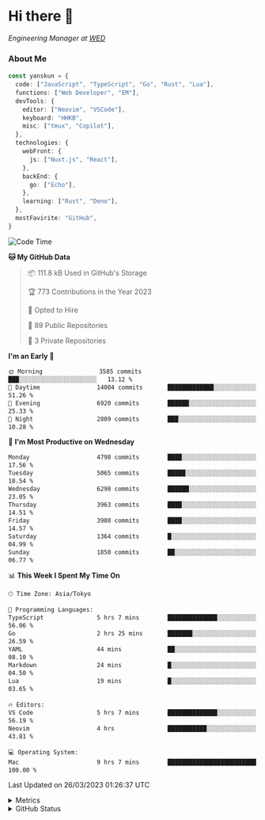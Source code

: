 # Hi there&nbsp;:wave:

<!-- ![Alt text](https://spotify-recently-played-readme.vercel.app/api?user=31kynbuubkiu3r4qh4hjuaglhfay) -->

_Engineering Manager at [WED](https://github.com/wedinc)_

### About Me

```ts
const yanskun = {
  code: ["JavaScript", "TypeScript", "Go", "Rust", "Lua"],
  functions: ["Web Developer", "EM"],
  devTools: {
    editor: ["Neovim", "VSCode"],
    keyboard: "HHKB",
    misc: ["tmux", "Copilot"],
  },
  technologies: {
    webFront: {
      js: ["Nuxt.js", "React"],
    },
    backEnd: {
      go: ["Echo"],
    },
    learning: ["Rust", "Deno"],
  },
  mostFavirite: "GitHub",
}
```

<!--START_SECTION:waka-->
![Code Time](http://img.shields.io/badge/Code%20Time-231%20hrs%2023%20mins-blue)

**🐱 My GitHub Data** 

> 📦 111.8 kB Used in GitHub's Storage 
 > 
> 🏆 773 Contributions in the Year 2023
 > 
> 💼 Opted to Hire
 > 
> 📜 89 Public Repositories 
 > 
> 🔑 3 Private Repositories 
 > 
**I'm an Early 🐤** 

```text
🌞 Morning                3585 commits        ███░░░░░░░░░░░░░░░░░░░░░░   13.12 % 
🌆 Daytime                14004 commits       █████████████░░░░░░░░░░░░   51.26 % 
🌃 Evening                6920 commits        ██████░░░░░░░░░░░░░░░░░░░   25.33 % 
🌙 Night                  2809 commits        ███░░░░░░░░░░░░░░░░░░░░░░   10.28 % 
```
📅 **I'm Most Productive on Wednesday** 

```text
Monday                   4798 commits        ████░░░░░░░░░░░░░░░░░░░░░   17.56 % 
Tuesday                  5065 commits        █████░░░░░░░░░░░░░░░░░░░░   18.54 % 
Wednesday                6298 commits        ██████░░░░░░░░░░░░░░░░░░░   23.05 % 
Thursday                 3963 commits        ████░░░░░░░░░░░░░░░░░░░░░   14.51 % 
Friday                   3980 commits        ████░░░░░░░░░░░░░░░░░░░░░   14.57 % 
Saturday                 1364 commits        █░░░░░░░░░░░░░░░░░░░░░░░░   04.99 % 
Sunday                   1850 commits        ██░░░░░░░░░░░░░░░░░░░░░░░   06.77 % 
```


📊 **This Week I Spent My Time On** 

```text
🕑︎ Time Zone: Asia/Tokyo

💬 Programming Languages: 
TypeScript               5 hrs 7 mins        ██████████████░░░░░░░░░░░   56.06 % 
Go                       2 hrs 25 mins       ███████░░░░░░░░░░░░░░░░░░   26.59 % 
YAML                     44 mins             ██░░░░░░░░░░░░░░░░░░░░░░░   08.10 % 
Markdown                 24 mins             █░░░░░░░░░░░░░░░░░░░░░░░░   04.50 % 
Lua                      19 mins             █░░░░░░░░░░░░░░░░░░░░░░░░   03.65 % 

🔥 Editors: 
VS Code                  5 hrs 7 mins        ██████████████░░░░░░░░░░░   56.19 % 
Neovim                   4 hrs               ███████████░░░░░░░░░░░░░░   43.81 % 

💻 Operating System: 
Mac                      9 hrs 7 mins        █████████████████████████   100.00 % 
```


 Last Updated on 26/03/2023 01:26:37 UTC
<!--END_SECTION:waka-->

<details>
  <summary>Metrics</summary>
  <img src="https://github.com/yanskun/yanskun/blob/main/github-metrics.svg" alt="Metrics">
</details>

<details>
  <summary>GitHub Status</summary>
  <picture>
    <source media="(prefers-color-scheme: dark)" srcset="https://raw.githubusercontent.com/yanskun/yanskun/master/profile-summary-card-output/nord_dark/0-profile-details.svg">
   <img src="https://raw.githubusercontent.com/yanskun/yanskun/master/profile-summary-card-output/default/0-profile-details.svg">
  </picture>
  <br>
  <picture>
    <source media="(prefers-color-scheme: dark)" srcset="https://raw.githubusercontent.com/yanskun/yanskun/master/profile-summary-card-output/nord_dark/1-repos-per-language.svg">
   <img src="https://raw.githubusercontent.com/yanskun/yanskun/master/profile-summary-card-output/default/1-repos-per-language.svg">
  </picture>
  <picture>
    <source media="(prefers-color-scheme: dark)" srcset="https://raw.githubusercontent.com/yanskun/yanskun/master/profile-summary-card-output/nord_dark/2-most-commit-language.svg">
   <img src="https://raw.githubusercontent.com/yanskun/yanskun/master/profile-summary-card-output/default/2-most-commit-language.svg">
  </picture>
  <br>
  <picture>
    <source media="(prefers-color-scheme: dark)" srcset="https://raw.githubusercontent.com/yanskun/yanskun/master/profile-summary-card-output/nord_dark/3-stats.svg">
   <img src="https://raw.githubusercontent.com/yanskun/yanskun/master/profile-summary-card-output/default/3-stats.svg">
  </picture>
  <picture>
    <source media="(prefers-color-scheme: dark)" srcset="https://raw.githubusercontent.com/yanskun/yanskun/master/profile-summary-card-output/nord_dark/4-productive-time.svg">
   <img src="https://raw.githubusercontent.com/yanskun/yanskun/master/profile-summary-card-output/default/4-productive-time.svg">
  </picture>
</details>
